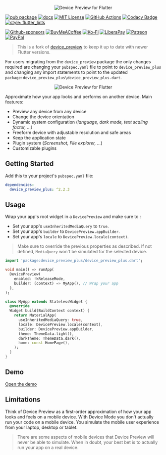 <p align="center">
  <img src="https://github.com/aloisdeniel/flutter_device_preview/raw/master/logo.png" alt="Device Preview for Flutter" />
</p>

[![pub package](https://img.shields.io/pub/v/device_preview_plus.svg)](https://pub.dartlang.org/packages/device_preview_plus)
[![docs](https://img.shields.io/badge/docs-latest-blue.svg)](https://aloisdeniel.github.io/flutter_device_preview)
[![MIT License](https://img.shields.io/github/license/zeshuaro/device_preview_plus.svg)](https://github.com/zeshuaro/device_preview_plus/blob/main/LICENSE)
[![GitHub Actions](https://github.com/zeshuaro/device_preview_plus/actions/workflows/github-actions.yml/badge.svg?event=push)](https://github.com/zeshuaro/device_preview_plus/actions/workflows/github-actions.yml?query=event%3Apush)
[![Codacy Badge](https://app.codacy.com/project/badge/Grade/eb770d6b694640f597e8c0de21117d19)](https://app.codacy.com/gh/zeshuaro/device_preview_plus/dashboard?utm_source=gh&utm_medium=referral&utm_content=&utm_campaign=Badge_grade)
[![style: flutter_lints](https://img.shields.io/badge/style-flutter__lints-4BC0F5.svg)](https://pub.dev/packages/flutter_lints)

[![Github-sponsors](https://img.shields.io/badge/sponsor-30363D?style=for-the-badge&logo=GitHub-Sponsors&logoColor=#EA4AAA)](https://github.com/sponsors/zeshuaro)
[![BuyMeACoffee](https://img.shields.io/badge/Buy%20Me%20a%20Coffee-ffdd00?style=for-the-badge&logo=buy-me-a-coffee&logoColor=black)](https://www.buymeacoffee.com/zeshuaro)
[![Ko-Fi](https://img.shields.io/badge/Ko--fi-F16061?style=for-the-badge&logo=ko-fi&logoColor=white)](https://ko-fi.com/zeshuaro)
[![LiberaPay](https://img.shields.io/badge/Liberapay-F6C915?style=for-the-badge&logo=liberapay&logoColor=black)](https://liberapay.com/zeshuaro/)
[![Patreon](https://img.shields.io/badge/Patreon-F96854?style=for-the-badge&logo=patreon&logoColor=white)](https://patreon.com/zeshuaro)
[![PayPal](https://img.shields.io/badge/PayPal-00457C?style=for-the-badge&logo=paypal&logoColor=white)](https://paypal.me/JoshuaTang)

> This is a fork of [device_preview](https://pub.dev/packages/device_preview) to keep it up to date with newer Flutter versions.

For users migrating from the `device_preview` package the only changes required are changing your `pubspec.yaml`
file to point to `device_preview_plus` and changing any import statements to point to
the updated `package:device_preview_plus\device_preview_plus.dart`.

<p align="center">
  <img src="https://github.com/aloisdeniel/flutter_device_preview/raw/master/device_preview.gif" alt="Device Preview for Flutter" />
</p>

Approximate how your app looks and performs on another device. Main features:

* Preview any device from any device
* Change the device orientation
* Dynamic system configuration (*language, dark mode, text scaling factor, ...)*
* Freeform device with adjustable resolution and safe areas
* Keep the application state
* Plugin system (*Screenshot, File explorer, ...*)
* Customizable plugins

## Getting Started

Add this to your project's `pubspec.yaml` file:

```yml
dependencies:
  device_preview_plus: ^2.2.3
```

## Usage

Wrap your app's root widget in a `DevicePreview` and make sure to :

* Set your app's `useInheritedMediaQuery` to `true`.
* Set your app's `builder` to `DevicePreview.appBuilder`.
* Set your app's `locale` to `DevicePreview.locale(context)`.

> Make sure to override the previous properties as described. If not defined, `MediaQuery` won't be simulated for the selected device.

```dart
import 'package:device_preview_plus/device_preview_plus.dart';

void main() => runApp(
  DevicePreview(
    enabled: !kReleaseMode,
    builder: (context) => MyApp(), // Wrap your app
  ),
);

class MyApp extends StatelessWidget {
  @override
  Widget build(BuildContext context) {
    return MaterialApp(
      useInheritedMediaQuery: true,
      locale: DevicePreview.locale(context),
      builder: DevicePreview.appBuilder,
      theme: ThemeData.light(),
      darkTheme: ThemeData.dark(),
      home: const HomePage(),
    );
  }
}
```

## Demo

<a href='https://flutter-device-preview.firebaseapp.com/' target='_blank'>Open the demo</a>

## Limitations

Think of Device Preview as a first-order approximation of how your app looks and feels on a mobile device. With Device Mode you don't actually run your code on a mobile device. You simulate the mobile user experience from your laptop, desktop or tablet.

> There are some aspects of mobile devices that Device Preview will never be able to simulate. When in doubt, your best bet is to actually run your app on a real device.

